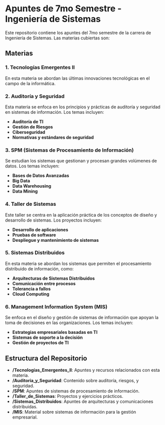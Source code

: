 
# Apuntes de 7mo Semestre - Ingeniería de Sistemas

Este repositorio contiene los apuntes del 7mo semestre de la carrera de Ingeniería de Sistemas. Las materias cubiertas son:

## Materias

### 1. **Tecnologías Emergentes II**
En esta materia se abordan las últimas innovaciones tecnológicas en el campo de la informática.   
### 2. **Auditoría y Seguridad**
Esta materia se enfoca en los principios y prácticas de auditoría y seguridad en sistemas de información. Los temas incluyen:
- **Auditoría de TI**
- **Gestión de Riesgos**
- **Ciberseguridad**
- **Normativas y estándares de seguridad**

### 3. **SPM (Sistemas de Procesamiento de Información)**
Se estudian los sistemas que gestionan y procesan grandes volúmenes de datos. Los temas incluyen:
- **Bases de Datos Avanzadas**
- **Big Data**
- **Data Warehousing**
- **Data Mining**

### 4. **Taller de Sistemas**
Este taller se centra en la aplicación práctica de los conceptos de diseño y desarrollo de sistemas. Los proyectos incluyen:
- **Desarrollo de aplicaciones**
- **Pruebas de software**
- **Despliegue y mantenimiento de sistemas**

### 5. **Sistemas Distribuidos**
En esta materia se abordan los sistemas que permiten el procesamiento distribuido de información, como:
- **Arquitecturas de Sistemas Distribuidos**
- **Comunicación entre procesos**
- **Tolerancia a fallos**
- **Cloud Computing**

### 6. **Management Information System (MIS)**
Se enfoca en el diseño y gestión de sistemas de información que apoyan la toma de decisiones en las organizaciones. Los temas incluyen:
- **Estrategias empresariales basadas en TI**
- **Sistemas de soporte a la decisión**
- **Gestión de proyectos de TI**

## Estructura del Repositorio

- **/Tecnologías_Emergentes_II**: Apuntes y recursos relacionados con esta materia.
- **/Auditoria_y_Seguridad**: Contenido sobre auditoría, riesgos, y seguridad.
- **/SPM**: Apuntes de sistemas de procesamiento de información.
- **/Taller_de_Sistemas**: Proyectos y ejercicios prácticos.
- **/Sistemas_Distribuidos**: Apuntes de arquitecturas y comunicaciones distribuidas.
- **/MIS**: Material sobre sistemas de información para la gestión empresarial.


